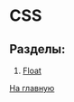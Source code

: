 # CSS

## Разделы:

1. [Float](https://github.com/Holiden/Library/blob/master/Pages/CSS/Float.md)

[На главную](https://github.com/Holiden/Library/blob/master/README.md)